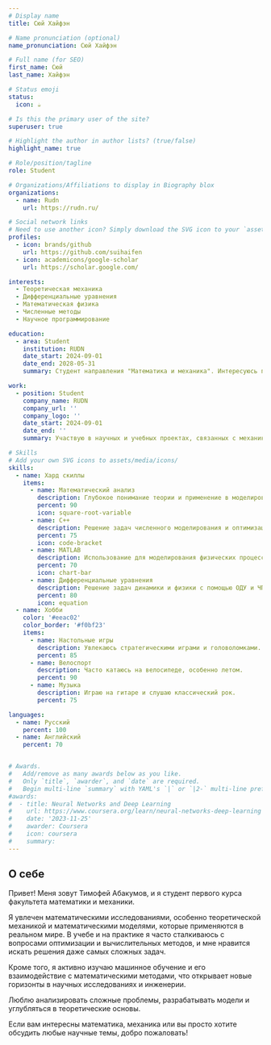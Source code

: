 ```yaml
---
# Display name
title: Сюй Хайфэн

# Name pronunciation (optional)
name_pronunciation: Сюй Хайфэн

# Full name (for SEO)
first_name: Сюй
last_name: Хайфэн

# Status emoji
status:
  icon: ☕️

# Is this the primary user of the site?
superuser: true

# Highlight the author in author lists? (true/false)
highlight_name: true

# Role/position/tagline
role: Student

# Organizations/Affiliations to display in Biography blox
organizations:
  - name: Rudn
    url: https://rudn.ru/

# Social network links
# Need to use another icon? Simply download the SVG icon to your `assets/media/icons/` folder.
profiles:
  - icon: brands/github
    url: https://github.com/suihaifen
  - icon: academicons/google-scholar
    url: https://scholar.google.com/

interests:  
  - Теоретическая механика  
  - Дифференциальные уравнения  
  - Математическая физика  
  - Численные методы  
  - Научное программирование  

education:  
  - area: Student  
    institution: RUDN  
    date_start: 2024-09-01  
    date_end: 2028-05-31  
    summary: Студент направления "Математика и механика". Интересуюсь прикладными задачами механики, решением уравнений математической физики и реализацией вычислительных алгоритмов.  

work:  
  - position: Student  
    company_name: RUDN  
    company_url: ''  
    company_logo: ''  
    date_start: 2024-09-01  
    date_end: ''  
    summary: Участвую в научных и учебных проектах, связанных с механикой сплошных сред, моделированием и численными расчетами в инженерных задачах.  

# Skills  
# Add your own SVG icons to assets/media/icons/  
skills:  
  - name: Хард скиллы  
    items:  
      - name: Математический анализ  
        description: Глубокое понимание теории и применение в моделировании.  
        percent: 90  
        icon: square-root-variable  
      - name: C++  
        description: Решение задач численного моделирования и оптимизации.  
        percent: 75  
        icon: code-bracket  
      - name: MATLAB  
        description: Использование для моделирования физических процессов.  
        percent: 70  
        icon: chart-bar  
      - name: Дифференциальные уравнения  
        description: Решение задач динамики и физики с помощью ОДУ и ЧПУ.  
        percent: 80  
        icon: equation  
  - name: Хобби  
    color: '#eeac02'  
    color_border: '#f0bf23'  
    items:  
      - name: Настольные игры  
        description: Увлекаюсь стратегическими играми и головоломками.  
        percent: 85  
      - name: Велоспорт  
        description: Часто катаюсь на велосипеде, особенно летом.  
        percent: 90  
      - name: Музыка  
        description: Играю на гитаре и слушаю классический рок.  
        percent: 75  

languages:  
  - name: Русский  
    percent: 100  
  - name: Английский  
    percent: 70  


# Awards.
#   Add/remove as many awards below as you like.
#   Only `title`, `awarder`, and `date` are required.
#   Begin multi-line `summary` with YAML's `|` or `|2-` multi-line prefix and indent 2 spaces below.
#awards:
#  - title: Neural Networks and Deep Learning
#    url: https://www.coursera.org/learn/neural-networks-deep-learning
#    date: '2023-11-25'
#    awarder: Coursera
#    icon: coursera
#    summary: 
---
```


## О себе  

Привет! Меня зовут Тимофей Абакумов, и я студент первого курса факультета математики и механики.  

Я увлечен математическими исследованиями, особенно теоретической механикой и математическими моделями, которые применяются в реальном мире. В учебе и на практике я часто сталкиваюсь с вопросами оптимизации и вычислительных методов, и мне нравится искать решения даже самых сложных задач.  

Кроме того, я активно изучаю машинное обучение и его взаимодействие с математическими методами, что открывает новые горизонты в научных исследованиях и инженерии.  

Люблю анализировать сложные проблемы, разрабатывать модели и углубляться в теоретические основы.  

Если вам интересны математика, механика или вы просто хотите обсудить любые научные темы, добро пожаловать!  
